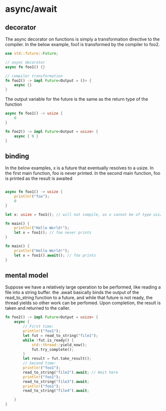 # async/await

## decorator

The async decorator on functions is simply a transformation directive to the compiler.
In the below example, foo1 is transformed by the compiler to foo2.

```rust
use std::future::Future;

// async decorator
async fn foo1() {}

// compiler transformation
fn foo2() -> impl Future<Output = ()> {
    async {}
}
```

The output variable for the future is the same as the return type of the function

```rust
async fn foo1() -> usize {
    0
}

fn foo2() -> impl Future<Output = usize> {
    async { 0 }
}
```

## binding

In the below examples, x is a future that eventually resolves to a usize. In the first main function,
foo is never printed. In the second main function, foo is printed as the result is awaited

```rust

async fn foo1() -> usize {
    println!("foo");
    0
}

let x: usize = foo1(); // will not compile, as x cannot be of type usize (it is a future)

fn main() {
    println!("Hello World!");
    let x = foo1(); // foo never prints
}

fn main() {
    println!("Hello World!");
    let x = foo1().await(); // foo prints
}
```

## mental model

Suppose we have a relatively large operation to be performed, like reading a file into a string buffer. the .await
basically binds the output of the read_to_string function to a future, and while that future is not ready, the thread
yields so other work can be perfomed. Upon completion, the result is taken and returned to the caller.

```rust
fn foo2() -> impl Future<Output = usize> {
    async {
        // First time:
        println!("foo1");
        let fut = read_to_string("file1");
        while !fut.is_ready() {
            std::thread::yield_now();
            fut.try_complete();
        }
        let result = fut.take_result();
        // Second time:
        println!("foo1");
        read_to_string("file2").await; // Wait here
        println!("foo1");
        read_to_string("file3").await;
        println!("foo1");
        read_to_string("file4").await;

    }
}

